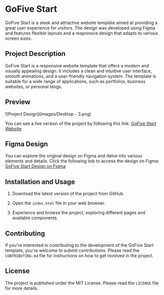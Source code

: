 # GoFive Start

GoFive Start is a sleek and attractive website template aimed at providing a great user experience for visitors. The design was developed using Figma and features flexible layouts and a responsive design that adapts to various screen sizes.

## Project Description

GoFive Start is a responsive website template that offers a modern and visually appealing design. It includes a clean and intuitive user interface, smooth animations, and a user-friendly navigation system. The template is suitable for a wide range of applications, such as portfolios, business websites, or personal blogs.

## Preview

![Project Design](images/Desktop - 3.png)

You can see a live version of the project by following this link: [GoFive Start Website](https://rebhi-2002.github.io/GoFive_Start/)

## Figma Design

You can explore the original design on Figma and delve into various elements and details. Click the following link to access the design on Figma: [GoFive Start Design on Figma](https://www.figma.com/file/P8o7pQJlVXNnvx3ne16CAb/Untitled)

## Installation and Usage

1. Download the latest version of the project from GitHub.

2. Open the `index.html` file in your web browser.

3. Experience and browse the project, exploring different pages and available components.

## Contributing

If you're interested in contributing to the development of the GoFive Start template, you're welcome to submit contributions. Please read the `CONTRIBUTING.md` file for instructions on how to get involved in the project.

## License

The project is published under the MIT License. Please read the `LICENSE` file for more details.
